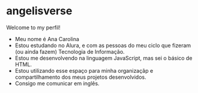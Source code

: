 # angelisverse

Welcome to my perfil!

- Meu nome é Ana Carolina
- Estou estudando no Alura, e com as pessoas do meu ciclo que fizeram (ou ainda fazem) Tecnologia de Informação.
- Estou me desenvolvendo na linguagem JavaScript, mas sei o básico de HTML.
- Estou utilizando esse espaço para minha organizaçãp e compartilhamento dos meus projetos desenvolvidos.
- Consigo me comunicar em inglês.
